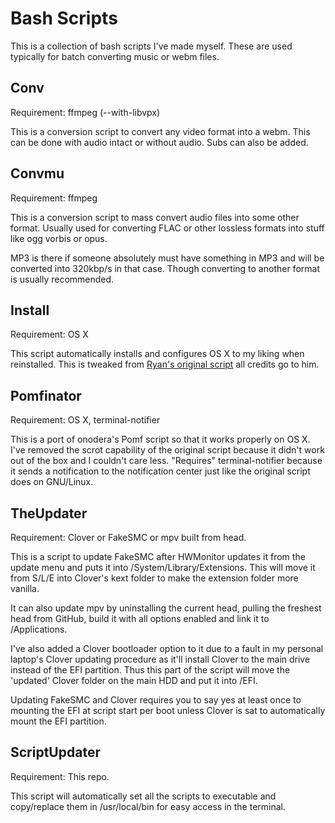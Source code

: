 Bash Scripts
===========

This is a collection of bash scripts I've made myself. These are used typically for batch converting music or webm files.


Conv
-----

Requirement: ffmpeg (--with-libvpx)

This is a conversion script to convert any video format into a webm. This can be done with audio intact or without audio. Subs can also be added.


Convmu
------

Requirement: ffmpeg

This is a conversion script to mass convert audio files into some other format. Usually used for converting FLAC or other lossless formats into stuff like ogg vorbis or opus. 

MP3 is there if someone absolutely must have something in MP3 and will be converted into 320kbp/s in that case. Though converting to another format is usually recommended.


Install
-------

Requirement: OS X

This script automatically installs and configures OS X to my liking when reinstalled. This is tweaked from [Ryan's original script](https://github.com/ryanmaclean/OSX-Post-Install-Script) all credits go to him.


Pomfinator
----------

Requirement: OS X, terminal-notifier

This is a port of onodera's Pomf script so that it works properly on OS X. I've removed the scrot capability of the original script because it didn't work out of the box and I couldn't care less. "Requires" terminal-notifier because it sends a notification to the notification center just like the original script does on GNU/Linux.


TheUpdater
-----------

Requirement: Clover or FakeSMC or mpv built from head.

This is a script to update FakeSMC after HWMonitor updates it from the update menu and puts it into /System/Library/Extensions. This will move it from S/L/E into Clover's kext folder to make the extension folder more vanilla.

It can also update mpv by uninstalling the current head, pulling the freshest head from GitHub, build it with all options enabled and link it to /Applications.

I've also added a Clover bootloader option to it due to a fault in my personal laptop's Clover updating procedure as it'll install Clover to the main drive instead of the EFI partition. Thus this part of the script will move the 'updated' Clover folder on the main HDD and put it into /EFI.

Updating FakeSMC and Clover requires you to say yes at least once to mounting the EFI at script start per boot unless Clover is sat to automatically mount the EFI partition.   


ScriptUpdater
-------------

Requirement: This repo.

This script will automatically set all the scripts to executable and copy/replace them in /usr/local/bin for easy access in the terminal.